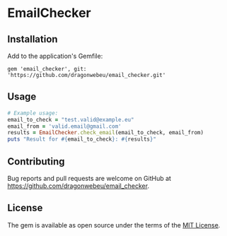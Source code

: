 # EmailChecker
## Installation

Add to the application's Gemfile:

```Gemfile
gem 'email_checker', git: 'https://github.com/dragonwebeu/email_checker.git'
```

## Usage

```ruby
# Example usage:
email_to_check = "test.valid@example.eu"
email_from = 'valid.email@gmail.com'
results = EmailChecker.check_email(email_to_check, email_from)
puts "Result for #{email_to_check}: #{results}"
```

## Contributing

Bug reports and pull requests are welcome on GitHub at https://github.com/dragonwebeu/email_checker.

## License

The gem is available as open source under the terms of the [MIT License](https://opensource.org/licenses/MIT).
